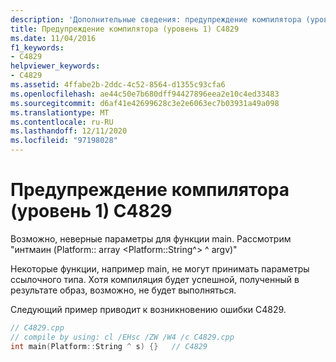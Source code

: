 ```yaml
---
description: 'Дополнительные сведения: предупреждение компилятора (уровень 1) C4829'
title: Предупреждение компилятора (уровень 1) C4829
ms.date: 11/04/2016
f1_keywords:
- C4829
helpviewer_keywords:
- C4829
ms.assetid: 4ffabe2b-2ddc-4c52-8564-d1355c93cfa6
ms.openlocfilehash: ae44c50e7b680dff94427896eea2e10c4ed33483
ms.sourcegitcommit: d6af41e42699628c3e2e6063ec7b03931a49a098
ms.translationtype: MT
ms.contentlocale: ru-RU
ms.lasthandoff: 12/11/2020
ms.locfileid: "97198028"
---
```

# <a name="compiler-warning-level-1-c4829"></a>Предупреждение компилятора (уровень 1) C4829

Возможно, неверные параметры для функции main. Рассмотрим "интмаин (Platform:: array \<Platform::String^> ^ argv)"

Некоторые функции, например main, не могут принимать параметры ссылочного типа. Хотя компиляция будет успешной, полученный в результате образ, возможно, не будет выполняться.

Следующий пример приводит к возникновению ошибки C4829.

```cpp
// C4829.cpp
// compile by using: cl /EHsc /ZW /W4 /c C4829.cpp
int main(Platform::String ^ s) {}   // C4829
```
